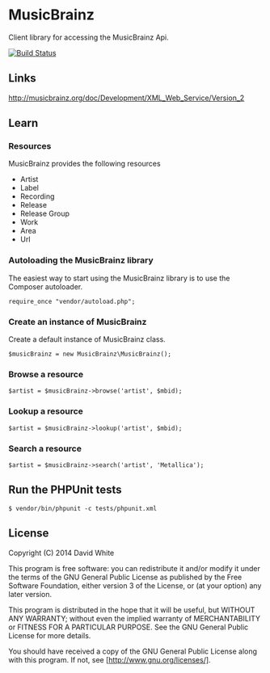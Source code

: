 # MusicBrainz

Client library for accessing the MusicBrainz Api.

[![Build Status](https://travis-ci.org/monkeyphp/music-brainz.png?branch=develop)](https://travis-ci.org/monkeyphp/music-brainz)

## Links

http://musicbrainz.org/doc/Development/XML_Web_Service/Version_2

## Learn


### Resources

MusicBrainz provides the following resources

- Artist
- Label
- Recording
- Release
- Release Group
- Work
- Area
- Url


### Autoloading the MusicBrainz library

The easiest way to start using the MusicBrainz library is to use the 
Composer autoloader.

    require_once "vendor/autoload.php";

### Create an instance of MusicBrainz

Create a default instance of MusicBrainz class.

    $musicBrainz = new MusicBrainz\MusicBrainz();

### Browse a resource

    $artist = $musicBrainz->browse('artist', $mbid);


### Lookup a resource

    $artist = $musicBrainz->lookup('artist', $mbid);


### Search a resource

    $artist = $musicBrainz->search('artist', 'Metallica');




## Run the PHPUnit tests

    $ vendor/bin/phpunit -c tests/phpunit.xml



## License

Copyright (C) 2014  David White
 
This program is free software: you can redistribute it and/or modify
it under the terms of the GNU General Public License as published by
the Free Software Foundation, either version 3 of the License, or
(at your option) any later version.

This program is distributed in the hope that it will be useful,
but WITHOUT ANY WARRANTY; without even the implied warranty of
MERCHANTABILITY or FITNESS FOR A PARTICULAR PURPOSE.  See the
GNU General Public License for more details.

You should have received a copy of the GNU General Public License
along with this program.  If not, see [http://www.gnu.org/licenses/].